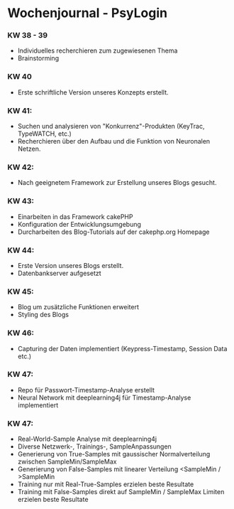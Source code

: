 # Wochenjournal - PsyLogin

### KW 38 - 39
- Individuelles recherchieren zum zugewiesenen Thema
- Brainstorming 

### KW 40
- Erste schriftliche Version unseres Konzepts erstellt.

### KW 41:
- Suchen und analysieren von "Konkurrenz"-Produkten (KeyTrac, TypeWATCH, etc.)
- Recherchieren über den Aufbau und die Funktion von Neuronalen Netzen.

### KW 42:
- Nach geeignetem Framework zur Erstellung unseres Blogs gesucht. 

### KW 43:
- Einarbeiten in das Framework cakePHP
- Konfiguration der Entwicklungsumgebung
- Durcharbeiten des Blog-Tutorials auf der cakephp.org Homepage

### KW 44:
- Erste Version unseres Blogs erstellt.
- Datenbankserver aufgesetzt 

### KW 45:
- Blog um zusätzliche Funktionen erweitert 
- Styling des Blogs

### KW 46:
- Capturing der Daten implementiert (Keypress-Timestamp, Session Data etc.)

### KW 47:
- Repo für Passwort-Timestamp-Analyse erstellt
- Neural Network mit deeplearning4j für Timestamp-Analyse implementiert

### KW 47:
- Real-World-Sample Analyse mit deeplearning4j
- Diverse Netzwerk-, Trainings-, SampleAnpassungen
- Generierung von True-Samples mit gaussischer Normalverteilung zwischen SampleMin/SampleMax
- Generierung von False-Samples mit linearer Verteilung <SampleMin / >SampleMin
- Training nur mit Real-True-Samples erzielen beste Resultate
- Training mit False-Samples direkt auf SampleMin / SampleMax Limiten erzielen beste Resultate

